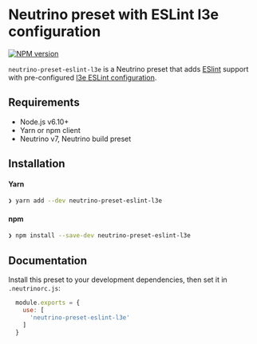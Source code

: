# Neutrino preset with ESLint l3e configuration
[![NPM version][npm-image]][npm-url]

`neutrino-preset-eslint-l3e` is a Neutrino preset that adds
[ESlint][eslint] support with pre-configured
[l3e ESLint configuration][eslint-config-l3e].

## Requirements

- Node.js v6.10+
- Yarn or npm client
- Neutrino v7, Neutrino build preset

## Installation

#### Yarn

```bash
❯ yarn add --dev neutrino-preset-eslint-l3e
```

#### npm

```bash
❯ npm install --save-dev neutrino-preset-eslint-l3e
```

## Documentation

Install this preset to your development dependencies, then set it in
`.neutrinorc.js`:

```js
  module.exports = {
    use: [
      'neutrino-preset-eslint-l3e'
    ]
  }
```

[eslint]: https://eslint.org/
[eslint-config-l3e]: https://github.com/l3e/eslint-config-l3e
[npm-image]: https://img.shields.io/npm/v/neutrino-preset-eslint-l3e.svg
[npm-url]: https://npmjs.org/package/neutrino-preset-eslint-l3e
